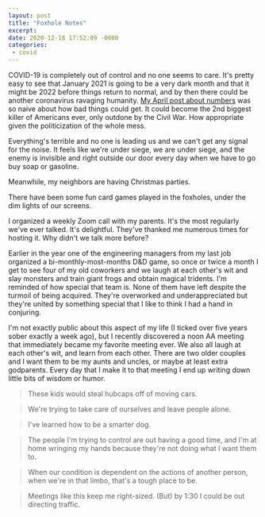 ```yaml
---
layout: post
title: "Foxhole Notes"
excerpt: 
date: 2020-12-18 17:52:09 -0600
categories: 
 - covid
---
```


COVID-19 is completely out of control and no one seems to care. It's pretty easy to see that January 2021 is going to be a very dark month and that it might be 2022 before things return to normal, and by then there could be another coronavirus ravaging humanity. [My April post about numbers]({{site.url}}/2020/04/25/numbers/) was so naive about how bad things could get. It could become the 2nd biggest killer of Americans ever, only outdone by the Civil War. How appropriate given the politicization of the whole mess.

Everything's terrible and no one is leading us and we can't get any signal for the noise. It feels like we're under siege, we are under siege, and the enemy is invisible and right outside our door every day when we have to go buy soap or gasoline.

Meanwhile, my neighbors are having Christmas parties.

There have been some fun card games played in the foxholes, under the dim lights of our screens.

I organized a weekly Zoom call with my parents. It's the most regularly we've ever talked. It's delightful. They've thanked me numerous times for hosting it. Why didn't we talk more before?

Earlier in the year one of the engineering managers from my last job organized a bi-monthly-most-months D&D game, so once or twice a month I get to see four of my old coworkers and we laugh at each other's wit and slay monsters and train giant frogs and obtain magical tridents. I'm reminded of how special that team is. None of them have left despite the turmoil of being acquired. They're overworked and underappreciated but they're united by something special that I like to think I had a hand in conjuring.

I'm not exactly public about this aspect of my life (I ticked over five years sober exactly a week ago), but I recently discovered a noon AA meeting that immediately became my favorite meeting ever. We also all laugh at each other's wit, and learn from each other. There are two older couples and I want them to be my aunts and uncles, or maybe at least extra godparents. Every day that I make it to that meeting I end up writing down little bits of wisdom or humor.

> These kids would steal hubcaps off of moving cars.

> We're trying to take care of ourselves and leave people alone.

> I've learned how to be a smarter dog.

> The people I'm trying to control are out having a good time, and I'm at home wringing my hands because they're not doing what I want them to.

> When our condition is dependent on the actions of another person, when we're in that limbo, that's a tough place to be.

> Meetings like this keep me right-sized. (But) by 1:30 I could be out directing traffic.
